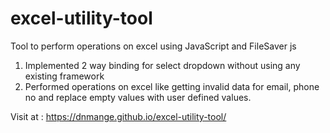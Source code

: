 # excel-utility-tool
Tool to perform operations on excel using JavaScript and FileSaver js

1) Implemented 2 way binding for select dropdown without using any existing framework
2) Performed operations on excel like getting invalid data for email, phone no and replace empty values with user defined values.

Visit at : https://dnmange.github.io/excel-utility-tool/
